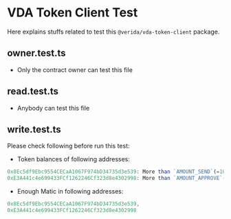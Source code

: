 # VDA Token Client Test

Here explains stuffs related to test this `@verida/vda-token-client` package.

## owner.test.ts
- Only the contract owner can test this file

## read.test.ts
- Anybody can test this file

## write.test.ts
Please check following before run this test:
- Token balances of following addresses:<br>
```ts
0x8Ec5df9Ebc9554CECaA1067F974bD34735d3e539: More than `AMOUNT_SEND`(=1000) tokens
0xE3A441c4e699433FCf1262246Cf323d8e4302998: More than `AMOUNT_APPROVE`(=1000) tokens
```

- Enough Matic in following addresses:
```ts
0x8Ec5df9Ebc9554CECaA1067F974bD34735d3e539,
0xE3A441c4e699433FCf1262246Cf323d8e4302998
```